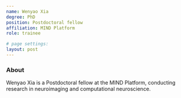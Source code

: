 ```yaml
---
name: Wenyao Xia
degree: PhD
position: Postdoctoral fellow
affiliation: MIND Platform
role: trainee

# page settings:
layout: post
---
```


### About

Wenyao Xia is a Postdoctoral fellow at the MIND Platform, conducting research in neuroimaging and computational neuroscience.